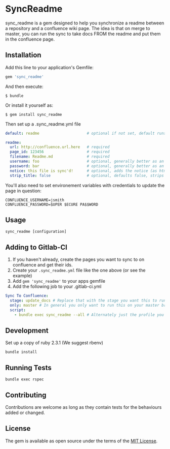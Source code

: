 # SyncReadme

sync_readme is a gem designed to help you synchronize a readme between a repository and a confluence wiki page. The idea is that on merge to master, you can run the sync to take docs FROM the readme and put them in the confluence page.

## Installation

Add this line to your application's Gemfile:

``` ruby
gem 'sync_readme'
```

And then execute:

    $ bundle

Or install it yourself as:

    $ gem install sync_readme

Then set up a .sync_readme.yml file

``` yaml
default: readme                     # optional if not set, default runs all configurations

readme:
  url: http://confluence.url.here   # required
  page_id: 123456                   # required
  filename: Readme.md               # required
  username: foo                     # optional, generally better as an environment variable
  password: bar                     # optional, generally better as an environment variable
  notice: this file is sync'd!      # optional, adds the notice (as html) to the top of the confluance docs
  strip_title: false                # optional, defaults false, strips the first h1 (#) tag from the file
```

You'll also need to set environement variables with credentials to update the page in question:

```
CONFLUENCE_USERNAME=jsmith
CONFLUENCE_PASSWORD=$UPER $ECURE PA$$WORD
```

## Usage
```
sync_readme [configuration]
```

## Adding to Gitlab-CI

1. If you haven't already, create the pages you want to sync to on confluence and get their ids.
2. Create your `.sync_readme.yml` file like the one above (or see the example)
3. Add `gem 'sync_readme'` to your apps gemfile
4. Add the following job to your .gitlab-ci.yml

``` yaml
Sync To Confluence:
  stage: update_docs # Replace that with the stage you want this to run, or make a new stage for it
  only: master # In general you only want to run this on your master branch probably after you deploy
  script:
    - bundle exec sync_readme --all # Alternately just the profile you want to run
```

## Development

Set up a copy of ruby 2.3.1 (We suggest rbenv)

`bundle install`

## Running Tests

`bundle exec rspec`

## Contributing

Contributions are welcome as long as they contain tests for the behaviours added or changed.

## License

The gem is available as open source under the terms of the [MIT License](http://opensource.org/licenses/MIT).
